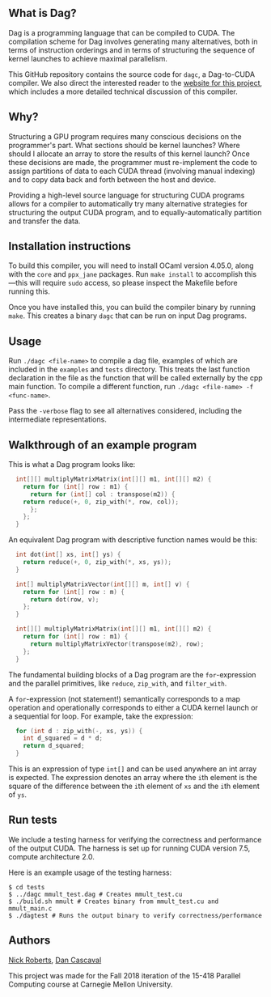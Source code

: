 ## What is Dag?

Dag is a programming language that can be compiled to CUDA.
The compilation scheme for Dag involves generating
many alternatives, both in terms of instruction orderings and in
terms of structuring the sequence of kernel launches to achieve
maximal parallelism.

This GitHub repository contains the source code for `dagc`, a
Dag-to-CUDA compiler. We also direct the interested reader to
the [website for this project](https://nick-and-dan.github.io/418/),
which includes a more detailed technical discussion of this
compiler.

## Why?

Structuring a GPU program requires many conscious decisions on the
programmer's part. What sections should be kernel launches? Where
should I allocate an array to store the results of this kernel launch?
Once these decisions are made, the programmer must re-implement
the code to assign partitions of data to each CUDA thread (involving
manual indexing) and to copy data back and forth between the host
and device.

Providing a high-level source language for structuring CUDA programs
allows for a compiler to automatically try many alternative strategies
for structuring the output CUDA program, and to equally-automatically
partition and transfer the data.

## Installation instructions

To build this compiler, you will need to install OCaml version 4.05.0,
along with the `core` and `ppx_jane` packages. Run `make install` to
accomplish this&mdash;this will require `sudo` access, so please
inspect the Makefile before running this.

Once you have installed this, you can build the compiler binary by
running `make`. This creates a binary `dagc` that can be run on
input Dag programs.

## Usage

Run `./dagc <file-name>` to compile a dag file, examples of which are
included in the `examples` and `tests` directory. This treats the
last function declaration in the file as the function that will
be called externally by the cpp main function. To compile a different
function, run `./dagc <file-name> -f <func-name>`.

Pass the `-verbose` flag to see all alternatives considered, including
the intermediate representations.

## Walkthrough of an example program

This is what a Dag program looks like:

```cpp
  int[][] multiplyMatrixMatrix(int[][] m1, int[][] m2) {
    return for (int[] row : m1) {
      return for (int[] col : transpose(m2)) {
	return reduce(+, 0, zip_with(*, row, col));
      };
    };
  }
```

An equivalent Dag program with descriptive function names would be this:
```cpp
  int dot(int[] xs, int[] ys) {
    return reduce(+, 0, zip_with(*, xs, ys));
  }

  int[] multiplyMatrixVector(int[][] m, int[] v) {
    return for (int[] row : m) {
      return dot(row, v);
    };
  }

  int[][] multiplyMatrixMatrix(int[][] m1, int[][] m2) {
    return for (int[] row : m1) {
      return multiplyMatrixVector(transpose(m2), row);
    };
  }
```

The fundamental building blocks of a Dag program are the
`for`-expression and the parallel primitives, like `reduce`,
`zip_with`, and `filter_with`.

A `for`-expression (not statement!) semantically corresponds to a map operation
and operationally corresponds to either a CUDA kernel launch or a sequential
for loop. For example, take the expression:

```cpp
  for (int d : zip_with(-, xs, ys)) {
    int d_squared = d * d;
    return d_squared;
  }
```

This is an expression of type `int[]` and can be used anywhere an int array
is expected. The expression denotes an array where the `i`th element is
the square of the difference between the `i`th element of `xs` and the
`i`th element of `ys`.

## Run tests

We include a testing harness for verifying the correctness and performance
of the output CUDA. The harness is set up for running CUDA version 7.5,
compute architecture 2.0.

Here is an example usage of the testing harness:

```
$ cd tests
$ ../dagc mmult_test.dag # Creates mmult_test.cu
$ ./build.sh mmult # Creates binary from mmult_test.cu and mmult_main.c
$ ./dagtest # Runs the output binary to verify correctness/performance
```

## Authors

[Nick Roberts](https://github.com/ncik-roberts), [Dan Cascaval](https://github.com/dcascaval/)

This project was made for the Fall 2018 iteration of the 15-418 Parallel Computing course at Carnegie Mellon University.
